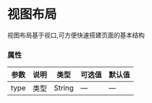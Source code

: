 # 视图布局
视图布局基于视口,可方便快速搭建页面的基本结构







### 属性
| 参数      | 说明    | 类型      | 可选值       | 默认值   |
|---------- |-------- |---------- |-------------  |-------- |
| type | 类型 | String| — | — |